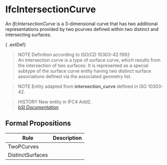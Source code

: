 IfcIntersectionCurve
====================
An _IfcIntersectionCurve_ is a 3-dimensional curve that has two additional
representations provided by two pcurves defined within two distinct and
intersecting surfaces.  
  
{ .extDef}  
> NOTE  Definition according to ISO/CD 10303-42:1992  
> An intersection curve is a type of surface curve, which results from the
> intersection of two surfaces. It is represented as a special subtype of the
> surface curve entity having two distinct surface associations defined via
> the associated geometry list.  
  
> NOTE  Entity adapted from **intersection_curve** defined in ISO 10303-42.  
  
> HISTORY  New entity in IFC4 Add2.  
[ _bSI
Documentation_](https://standards.buildingsmart.org/IFC/DEV/IFC4_2/FINAL/HTML/schema/ifcgeometryresource/lexical/ifcintersectioncurve.htm)


Formal Propositions
-------------------
| Rule             | Description   |
|------------------|---------------|
| TwoPCurves       |               |
| DistinctSurfaces |               |

